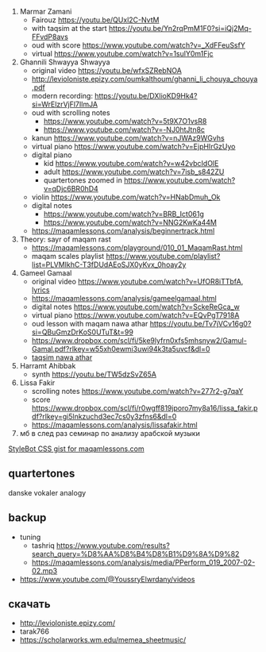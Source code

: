 
1. Marmar Zamani
   - Fairouz https://youtu.be/QUxl2C-NvtM
   - with taqsim at the start https://youtu.be/Yn2rqPmM1F0?si=iQj2Mq-FFvdP8avs
   - oud with score https://www.youtube.com/watch?v=_XdFFeuSsfY
   - virtual https://www.youtube.com/watch?v=1sulY0m1Fjc
1. Ghannili Shwayya Shwayya
   - original video https://youtu.be/wfxSZRebNOA
   - http://levioloniste.epizy.com/oumkalthoum/ghanni_li_chouya_chouya.pdf
   - modern recording: https://youtu.be/DXlioKD9Hk4?si=WrElzrVjFl7IlmJA
   - oud with scrolling notes
      - https://www.youtube.com/watch?v=5t9X7O1vsR8
      - https://www.youtube.com/watch?v=-NJ0htJtn8c
   - kanun https://www.youtube.com/watch?v=nJWAz9WGvhs
   - virtual piano https://www.youtube.com/watch?v=EjpHIrGzUyo
   - digital piano
      - kid https://www.youtube.com/watch?v=w42vbcIdOlE
      - adult https://www.youtube.com/watch?v=7isb_s842ZU
      - quartertones zoomed in https://www.youtube.com/watch?v=qDjc6BR0hD4
   - violin https://www.youtube.com/watch?v=HNabDmuh_Ok
   - digital notes
      - https://www.youtube.com/watch?v=BRB_Ict061g
      - https://www.youtube.com/watch?v=NNG2KwKa44M
   - https://maqamlessons.com/analysis/beginnertrack.html
3. Theory: sayr of maqam rast
   - https://maqamlessons.com/playground/010_01_MaqamRast.html
   - maqam scales playlist https://www.youtube.com/playlist?list=PLVMIkhC-T3fDUdAEoSJX0yKvx_0hoay2y
4. Gameel Gamaal
   - original video https://www.youtube.com/watch?v=UfOR8iTTbfA, [lyrics](http://www.shira.net/music/lyrics/gamil-gamal.htm)
   - https://maqamlessons.com/analysis/gameelgamaal.html
   - digital notes https://www.youtube.com/watch?v=SckeReGca_w
   - virtual piano https://www.youtube.com/watch?v=EQvPgT7918A
   - oud lesson with maqam nawa athar https://youtu.be/Tv7jVCv16g0?si=QBuGmzDrKoS0UTuT&t=99
   - https://www.dropbox.com/scl/fi/5ke9lyfrn0xfs5mhsnyw2/Gamul-Gamal.pdf?rlkey=w55xh0ewmi3uwi94k3ta5uvcf&dl=0
   - [taqsim nawa athar](https://youtu.be/RU8x1fuudho)
4. Harramt Ahibbak
   - synth https://youtu.be/TW5dzSvZ65A
3. Lissa Fakir
   - scrolling notes https://www.youtube.com/watch?v=277r2-g7qaY
   - score https://www.dropbox.com/scl/fi/r0wgff819jporo7my8a16/lissa_fakir.pdf?rlkey=gi5lnkzuchd3ec7cs0y3zfns6&dl=0
   - https://maqamlessons.com/analysis/lissafakir.html
10. мб в след раз семинар по анализу арабской музыки


[StyleBot CSS gist for maqamlessons.com](https://gist.github.com/vpavlenko/ab453e0c96087c1056e60038f30293fd)

quartertones
---

 danske vokaler analogy

backup
---

- tuning
   - tashriq https://www.youtube.com/results?search_query=%D8%AA%D8%B4%D8%B1%D9%8A%D9%82
   - https://maqamlessons.com/analysis/media/PPerform_019_2007-02-02.mp3
- https://www.youtube.com/@YoussryElwrdany/videos

скачать
---
- http://levioloniste.epizy.com/
- tarak766
- https://scholarworks.wm.edu/memea_sheetmusic/
